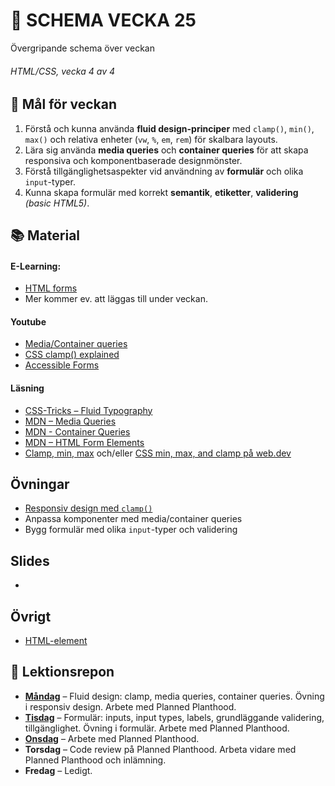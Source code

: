 # 📅 SCHEMA VECKA 25

Övergripande schema över veckan

###### HTML/CSS, vecka 4 av 4

## 🎯 Mål för veckan

1. Förstå och kunna använda **fluid design-principer** med `clamp()`, `min()`, `max()` och relativa enheter (`vw`, `%`, `em`, `rem`) för skalbara layouts.
2. Lära sig använda **media queries** och **container queries** för att skapa responsiva och komponentbaserade designmönster.
3. Förstå tillgänglighetsaspekter vid användning av **formulär** och olika `input`-typer.
4. Kunna skapa formulär med korrekt **semantik**, **etiketter**, **validering** _(basic HTML5)_.

## 📚 Material

#### E-Learning:
* [HTML forms](https://app.pluralsight.com/library/courses/html-forms-creating/table-of-contents)
* Mer kommer ev. att läggas till under veckan.

#### Youtube
* [Media/Container queries](https://www.youtube.com/watch?v=2rlWBZ17Wes)
* [CSS clamp() explained](https://www.youtube.com/watch?v=U9VF-4euyRo)
* [Accessible Forms](https://www.youtube.com/watch?v=bRZX9HqxSiE)

#### Läsning

* [CSS-Tricks – Fluid Typography](https://css-tricks.com/simplified-fluid-typography/)
* [MDN – Media Queries](https://developer.mozilla.org/en-US/docs/Web/CSS/Media_Queries/Using_media_queries)
* [MDN - Container Queries](https://developer.mozilla.org/en-US/docs/Web/CSS/CSS_containment/Container_queries)
* [MDN – HTML Form Elements](https://developer.mozilla.org/en-US/docs/Learn/Forms)
* [Clamp, min, max](https://ishadeed.com/article/css-min-max-clamp/) och/eller [CSS min, max, and clamp på web.dev](https://web.dev/articles/min-max-clamp)

## Övningar
* [Responsiv design med `clamp()`](https://github.com/Lexicon-frontend-2025/HTML-CSS_uppgift-clamp/blob/main/README.md)
* Anpassa komponenter med media/container queries
* Bygg formulär med olika `input`-typer och validering

## Slides
* 

## Övrigt

* [HTML-element](https://github.com/Lexicon-frontend-2025/html-cheatsheet)

## 📑 Lektionsrepon

* **[Måndag](https://github.com/Lexicon-frontend-2025/lektion-16-juni)** – Fluid design: clamp, media queries, container queries. Övning i responsiv design. Arbete med Planned Planthood.
* **[Tisdag](https://github.com/Lexicon-frontend-2025/lektion-17-juni)** – Formulär: inputs, input types, labels, grundläggande validering, tillgänglighet. Övning i formulär. Arbete med Planned Planthood.
* **[Onsdag](https://github.com/Lexicon-frontend-2025/lektion-18-juni)** – Arbete med Planned Planthood.
* **Torsdag** – Code review på Planned Planthood. Arbeta vidare med Planned Planthood och inlämning.
* **Fredag** – Ledigt.
